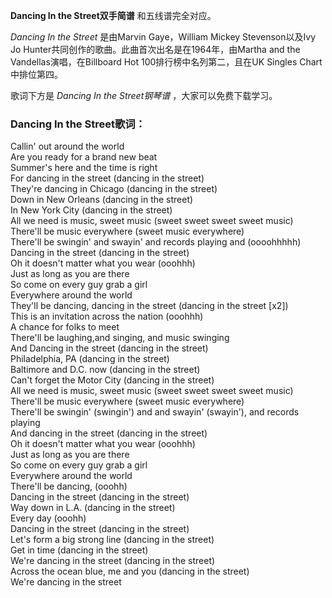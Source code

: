 

**Dancing In the Street双手简谱** 和五线谱完全对应。

_Dancing In the Street_ 是由Marvin Gaye，William Mickey Stevenson以及Ivy Jo
Hunter共同创作的歌曲。此曲首次出名是在1964年，由Martha and the Vandellas演唱，在Billboard Hot
100排行榜中名列第二，且在UK Singles Chart中排位第四。

歌词下方是 _Dancing In the Street钢琴谱_ ，大家可以免费下载学习。

### Dancing In the Street歌词：

Callin' out around the world  
Are you ready for a brand new beat  
Summer's here and the time is right  
For dancing in the street (dancing in the street)  
They're dancing in Chicago (dancing in the street)  
Down in New Orleans (dancing in the street)  
In New York City (dancing in the street)  
All we need is music, sweet music (sweet sweet sweet sweet music)  
There'll be music everywhere (sweet music everywhere)  
There'll be swingin' and swayin' and records playing and (oooohhhhh)  
Dancing in the street (dancing in the street)  
Oh it doesn't matter what you wear (ooohhh)  
Just as long as you are there  
So come on every guy grab a girl  
Everywhere around the world  
They'll be dancing, dancing in the street (dancing in the street [x2])  
This is an invitation across the nation (ooohhh)  
A chance for folks to meet  
There'll be laughing,and singing, and music swinging  
And Dancing in the street (dancing in the street)  
Philadelphia, PA (dancing in the street)  
Baltimore and D.C. now (dancing in the street)  
Can't forget the Motor City (dancing in the street)  
All we need is music, sweet music (sweet sweet sweet sweet music)  
There'll be music everywhere (sweet music everywhere)  
There'll be swingin' (swingin') and and swayin' (swayin'), and records playing  
And dancing in the street (dancing in the street)  
Oh it doesn't matter what you wear (ooohhh)  
Just as long as you are there  
So come on every guy grab a girl  
Everywhere around the world  
There'll be dancing, (ooohh)  
Dancing in the street (dancing in the street)  
Way down in L.A. (dancing in the street)  
Every day (ooohh)  
Dancing in the street (dancing in the street)  
Let's form a big strong line (dancing in the street)  
Get in time (dancing in the street)  
We're dancing in the street (dancing in the street)  
Across the ocean blue, me and you (dancing in the street)  
We're dancing in the street


